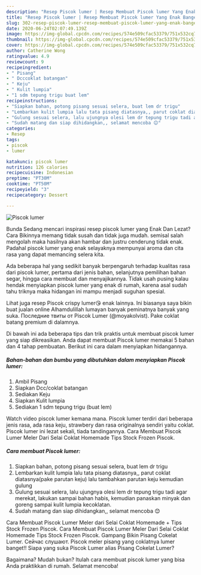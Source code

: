 ```yaml
---
description: "Resep Piscok lumer | Resep Membuat Piscok lumer Yang Enak Banget"
title: "Resep Piscok lumer | Resep Membuat Piscok lumer Yang Enak Banget"
slug: 302-resep-piscok-lumer-resep-membuat-piscok-lumer-yang-enak-banget
date: 2020-06-24T02:07:49.139Z
image: https://img-global.cpcdn.com/recipes/574e509cfac53379/751x532cq70/piscok-lumer-foto-resep-utama.jpg
thumbnail: https://img-global.cpcdn.com/recipes/574e509cfac53379/751x532cq70/piscok-lumer-foto-resep-utama.jpg
cover: https://img-global.cpcdn.com/recipes/574e509cfac53379/751x532cq70/piscok-lumer-foto-resep-utama.jpg
author: Catherine Wong
ratingvalue: 4.9
reviewcount: 9
recipeingredient:
- " Pisang"
- " Dcccoklat batangan"
- " Keju"
- " Kulit lumpia"
- "1 sdm tepung trigu buat lem"
recipeinstructions:
- "Siapkan bahan, potong pisang sesuai selera, buat lem dr trigu"
- "Lembarkan kulit lumpia lalu tata pisang diatasnya,, parut coklat diatasnya(pake parutan keju) lalu tambahkan parutan keju kemudian gulung"
- "Gulung sesuai selera, lalu ujungnya olesi lem dr tepung trigu tadi agar merekat, lakukan sampai bahan habis, kemudian panaskan minyak dan goreng sampai kulit lumpia kecoklatan."
- "Sudah matang dan siap dihidangkan,, selamat mencoba 😊"
categories:
- Resep
tags:
- piscok
- lumer

katakunci: piscok lumer 
nutrition: 126 calories
recipecuisine: Indonesian
preptime: "PT30M"
cooktime: "PT50M"
recipeyield: "3"
recipecategory: Dessert

---
```



![Piscok lumer](https://img-global.cpcdn.com/recipes/574e509cfac53379/751x532cq70/piscok-lumer-foto-resep-utama.jpg)

Bunda Sedang mencari inspirasi resep piscok lumer yang Enak Dan Lezat? Cara Bikinnya memang tidak susah dan tidak juga mudah. semisal salah mengolah maka hasilnya akan hambar dan justru cenderung tidak enak. Padahal piscok lumer yang enak selayaknya mempunyai aroma dan cita rasa yang dapat memancing selera kita.

Ada beberapa hal yang sedikit banyak berpengaruh terhadap kualitas rasa dari piscok lumer, pertama dari jenis bahan, selanjutnya pemilihan bahan segar, hingga cara membuat dan menyajikannya. Tidak usah pusing kalau hendak menyiapkan piscok lumer yang enak di rumah, karena asal sudah tahu triknya maka hidangan ini mampu menjadi suguhan spesial.

Lihat juga resep Piscok crispy lumer😘 enak lainnya. Ini biasanya saya bikin buat jualan online Alhamdulillah lumayan banyak peminatnya banyak yang suka. Последние твиты от Piscok Lumer (@moyakolvist). Pake coklat batang premium di dalamnya.


Di bawah ini ada beberapa tips dan trik praktis untuk membuat piscok lumer yang siap dikreasikan. Anda dapat membuat Piscok lumer memakai 5 bahan dan 4 tahap pembuatan. Berikut ini cara dalam menyiapkan hidangannya.

<!--inarticleads1-->

##### Bahan-bahan dan bumbu yang dibutuhkan dalam menyiapkan Piscok lumer:

1. Ambil  Pisang
1. Siapkan  Dcc/coklat batangan
1. Sediakan  Keju
1. Siapkan  Kulit lumpia
1. Sediakan 1 sdm tepung trigu (buat lem)


Watch video piscok lumer kemana mana. Piscok lumer terdiri dari beberapa jenis rasa, ada rasa keju, strawbery dan rasa originalnya sendiri yaitu coklat. Piscok lumer ini lezat sekali, tiada tandingannya. Cara Membuat Piscok Lumer Meler Dari Selai Coklat Homemade Tips Stock Frozen Piscok. 

<!--inarticleads2-->

##### Cara membuat Piscok lumer:

1. Siapkan bahan, potong pisang sesuai selera, buat lem dr trigu
1. Lembarkan kulit lumpia lalu tata pisang diatasnya,, parut coklat diatasnya(pake parutan keju) lalu tambahkan parutan keju kemudian gulung
1. Gulung sesuai selera, lalu ujungnya olesi lem dr tepung trigu tadi agar merekat, lakukan sampai bahan habis, kemudian panaskan minyak dan goreng sampai kulit lumpia kecoklatan.
1. Sudah matang dan siap dihidangkan,, selamat mencoba 😊


Cara Membuat Piscok Lumer Meler dari Selai Coklat Homemade + Tips Stock Frozen Piscok. Cara Membuat Piscok Lumer Meler Dari Selai Coklat Homemade Tips Stock Frozen Piscok. Gampang Bikin Pisang Cokelat Lumer. Сейчас слушают. Piscok meler pisang yang coklatnya lumer banget!! Siapa yang suka Piscok Lumer alias Pisang Cokelat Lumer? 

Bagaimana? Mudah bukan? Itulah cara membuat piscok lumer yang bisa Anda praktikkan di rumah. Selamat mencoba!

